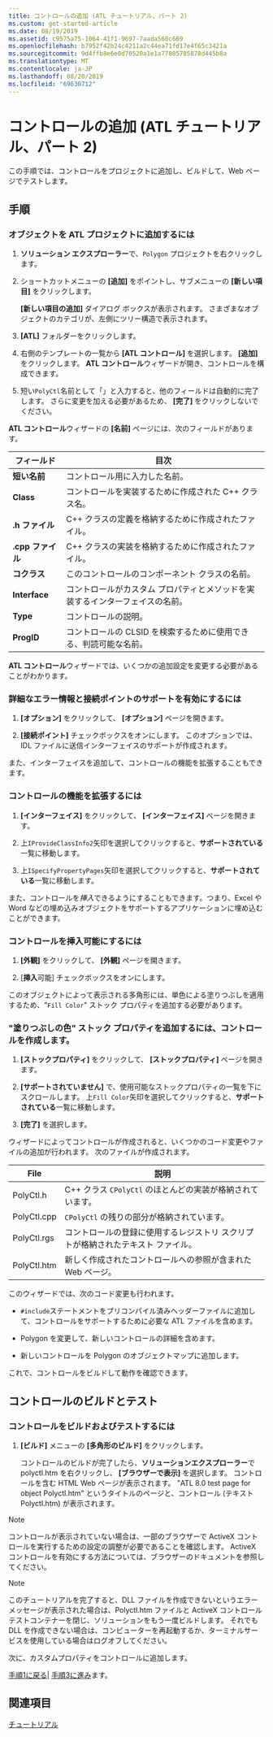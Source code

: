 ```yaml
---
title: コントロールの追加 (ATL チュートリアル、パート 2)
ms.custom: get-started-article
ms.date: 08/19/2019
ms.assetid: c9575a75-1064-41f1-9697-7aada560c669
ms.openlocfilehash: b7952f42b24c4211a2c44ea71fd17e4f65c3421a
ms.sourcegitcommit: 9d4ffb8e6e0d70520a1e1a77805785878d445b8a
ms.translationtype: MT
ms.contentlocale: ja-JP
ms.lasthandoff: 08/20/2019
ms.locfileid: "69630712"
---
```

# <a name="adding-a-control-atl-tutorial-part-2"></a>コントロールの追加 (ATL チュートリアル、パート 2)

この手順では、コントロールをプロジェクトに追加し、ビルドして、Web ページでテストします。

## <a name="procedures"></a>手順

### <a name="to-add-an-object-to-an-atl-project"></a>オブジェクトを ATL プロジェクトに追加するには

1. **ソリューション エクスプローラー**で、`Polygon` プロジェクトを右クリックします。

1. ショートカットメニューの **[追加]** をポイントし、サブメニューの **[新しい項目]** をクリックします。

    **[新しい項目の追加]** ダイアログ ボックスが表示されます。 さまざまなオブジェクトのカテゴリが、左側にツリー構造で表示されます。

1. **[ATL]** フォルダーをクリックします。

1. 右側のテンプレートの一覧から **[ATL コントロール]** を選択します。 **[追加]** をクリックします。 **ATL コントロール**ウィザードが開き、コントロールを構成できます。

1. 短い`PolyCtl`名前として「」と入力すると、他のフィールドは自動的に完了します。 さらに変更を加える必要があるため、 **[完了]** をクリックしないでください。

**ATL コントロール**ウィザードの **[名前]** ページには、次のフィールドがあります。

|フィールド|目次|
|-----------|--------------|
|**短い名前**|コントロール用に入力した名前。|
|**Class**|コントロールを実装するために作成された C++ クラス名。|
|**.h ファイル**|C++ クラスの定義を格納するために作成されたファイル。|
|**.cpp ファイル**|C++ クラスの実装を格納するために作成されたファイル。|
|**コクラス**|このコントロールのコンポーネント クラスの名前。|
|**Interface**|コントロールがカスタム プロパティとメソッドを実装するインターフェイスの名前。|
|**Type**|コントロールの説明。|
|**ProgID**|コントロールの CLSID を検索するために使用できる、判読可能な名前。|

**ATL コントロール**ウィザードでは、いくつかの追加設定を変更する必要があることがわかります。

### <a name="to-enable-support-for-rich-error-information-and-connection-points"></a>詳細なエラー情報と接続ポイントのサポートを有効にするには

1. **[オプション]** をクリックして、 **[オプション]** ページを開きます。

1. **[接続ポイント]** チェックボックスをオンにします。 このオプションでは、IDL ファイルに送信インターフェイスのサポートが作成されます。

また、インターフェイスを追加して、コントロールの機能を拡張することもできます。

### <a name="to-extend-the-controls-functionality"></a>コントロールの機能を拡張するには

1. **[インターフェイス]** をクリックして、 **[インターフェイス]** ページを開きます。

1. 上`IProvideClassInfo2`矢印を選択してクリックすると、**サポートされている**一覧に移動します。

1. 上`ISpecifyPropertyPages`矢印を選択してクリックすると、**サポートされている**一覧に移動します。

また、コントロールを*挿入*できるようにすることもできます。つまり、Excel や Word などの埋め込みオブジェクトをサポートするアプリケーションに埋め込むことができます。

### <a name="to-make-the-control-insertable"></a>コントロールを挿入可能にするには

1. **[外観]** をクリックして、 **[外観]** ページを開きます。

1. [**挿入**可能] チェックボックスをオンにします。

このオブジェクトによって表示される多角形には、単色による塗りつぶしを適用するため、"`Fill Color`" ストック プロパティを追加する必要があります。

### <a name="to-add-a-fill-color-stock-property-and-create-the-control"></a>"塗りつぶしの色" ストック プロパティを追加するには、コントロールを作成します。

1. **[ストックプロパティ]** をクリックして、 **[ストックプロパティ]** ページを開きます。

1. **[サポートされていません]** で、使用可能なストックプロパティの一覧を下にスクロールします。 上`Fill Color`矢印を選択してクリックすると、**サポートされている**一覧に移動します。

1. **[完了]** を選択します。

ウィザードによってコントロールが作成されると、いくつかのコード変更やファイルの追加が行われます。 次のファイルが作成されます。

|File|説明|
|----------|-----------------|
|PolyCtl.h|C++ クラス `CPolyCtl` のほとんどの実装が格納されています。|
|PolyCtl.cpp|`CPolyCtl` の残りの部分が格納されています。|
|PolyCtl.rgs|コントロールの登録に使用するレジストリ スクリプトが格納されたテキスト ファイル。|
|PolyCtl.htm|新しく作成されたコントロールへの参照が含まれた Web ページ。|

このウィザードでは、次のコード変更も行われます。

- `#include`ステートメントをプリコンパイル済みヘッダーファイルに追加して、コントロールをサポートするために必要な ATL ファイルを含めます。

- Polygon を変更して、新しいコントロールの詳細を含めます。

- 新しいコントロールを Polygon のオブジェクトマップに追加します。

これで、コントロールをビルドして動作を確認できます。

## <a name="building-and-testing-the-control"></a>コントロールのビルドとテスト

### <a name="to-build-and-test-the-control"></a>コントロールをビルドおよびテストするには

1. **[ビルド]** メニューの **[多角形のビルド]** をクリックします。

    コントロールのビルドが完了したら、**ソリューションエクスプローラー**で polyctl.htm を右クリックし、 **[ブラウザーで表示]** を選択します。 コントロールを含む HTML Web ページが表示されます。 "ATL 8.0 test page for object Polyctl.htm" というタイトルのページと、コントロール (テキスト Polyctl.htm) が表示されます。

> [!NOTE]
> コントロールが表示されていない場合は、一部のブラウザーで ActiveX コントロールを実行するための設定の調整が必要であることを確認します。 ActiveX コントロールを有効にする方法については、ブラウザーのドキュメントを参照してください。

> [!NOTE]
> このチュートリアルを完了すると、DLL ファイルを作成できないというエラーメッセージが表示された場合は、Polyctl.htm ファイルと ActiveX コントロールテストコンテナーを閉じ、ソリューションをもう一度ビルドします。 それでも DLL を作成できない場合は、コンピューターを再起動するか、ターミナルサービスを使用している場合はログオフしてください。

次に、カスタムプロパティをコントロールに追加します。

[手順1に戻る](../atl/creating-the-project-atl-tutorial-part-1.md)&#124; [手順3に進み](../atl/adding-a-property-to-the-control-atl-tutorial-part-3.md)ます。

## <a name="see-also"></a>関連項目

[チュートリアル](../atl/active-template-library-atl-tutorial.md)
